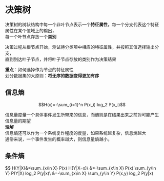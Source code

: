 # 决策树
决策树的树状结构中每一个非叶节点表示一个**特征属性**，每一个分支代表这个特征属性在某个值域上的输出，  
每一个叶节点存放一个**类别**  

决策过程从根节点开始，测试待分类项中相应的特征属性，并按照其值选择输出分支，  
直到到达叶子节点，并将叶子节点存放的类别作为决策结果 

**重点**：如何选择作为节点的特征属性  
划分数据集的大原则：**将无序的数据变得更加有序**

## 信息熵

$$H(x)=-\sum_{i=1}^n P(x_i) log_2 P(x_i)$$
  
信息量度量一个具体事件发生所带来的信息，而熵则是在结果出来之前对可能产生信息量的期望  
**理解**  
信息熵还可以作为一个系统复炸程度的度量，如果系统越复杂，信息熵越大  
通俗来说，一个事件发生的概率越大，则信息量熵越小。

## 条件熵
$$ H(Y|X)&=\sum_{x\in X} P(x) H(Y|X=x)\\ 
&=-\sum_{x\in X} P(x) \sum_{y\in Y} P(Y|X) log_2 P(y|x)\\ 
&=-\sum_{x\in X} \sum_{y\in Y} P(x,y) log_2 P(y|x)
